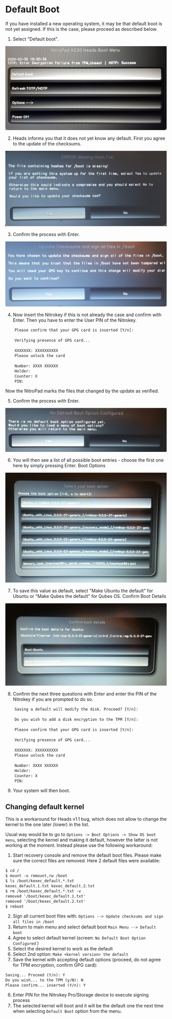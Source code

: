 # Default Boot

If you have installed a new operating system, it may be that default boot is not yet assigned. If this is the case, please proceed as described below.

1. Select "Default boot".

![img1](./images/default-boot/1.jpg)

2. Heads informs you that it does not yet know any default. First you agree to the update of the checksums.

![img2](./images/default-boot/2.jpg)

3. Confirm the process with Enter.

![img3](./images/default-boot/3.jpg)

4. Now insert the Nitrokey if this is not already the case and confirm with Enter. Then you have to enter the User PIN of the Nitrokey.

```
    Please confirm that your GPG card is inserted [Y/n]:

    Verifying presence of GPG card...

    XXXXXXX: XXXXXXXXXX
    Please unlock the card

    Number: XXXX XXXXXX
    Holder: 
    Counter: X
    PIN: 
```

Now the NitroPad marks the files that changed by the update as verified.

5. Confirm the process with Enter.

![img4](./images/default-boot/4.jpg)

6. You will then see a list of all possible boot entries - choose the first one here by simply pressing Enter.
    Boot Options

![img5](./images/NitroPad-boot-options.jpeg)

7. To save this value as default, select "Make Ubuntu the default" for Ubuntu or "Make Qubes the default" for Qubes OS.
    Confirm Boot Details

![img6](./images/NitroPad-confirm-boot-details.jpeg)

8. Confirm the next three questions with Enter and enter the PIN of the Nitrokey if you are prompted to do so.

```
    Saving a default will modify the disk. Proceed? [Y/n]:

    Do you wish to add a disk encryption to the TPM [Y/n]:

    Please confirm that your GPG card is inserted [Y/n]:

    Verifying presence of GPG card...

    XXXXXXX: XXXXXXXXXX
    Please unlock the card

    Number: XXXX XXXXXX
    Holder: 
    Counter: X
    PIN:
```
9. Your system will then boot.


## Changing default kernel
This is a workaround for Heads v1.1 bug, which does not allow to change the kernel to the one later (lower) in the list.

Usual way would be to go to `Options -> Boot Options -> Show OS boot menu`, selecting the kernel and making it default, however the latter is not working at the moment. Instead please use the following workaround:


1. Start recovery console and remove the default boot files. Please make sure the correct files are removed. Here 2 default files were available:
```
$ cd /
$ mount -o remount,rw /boot
$ ls /boot/kexec_default.*.txt
kexec_default.1.txt kexec_default.2.txt
$ rm /boot/kexec_default.*.txt -v
removed '/boot/kexec_default.1.txt'
removed '/boot/kexec_default.2.txt'
$ reboot
```
2. Sign all current boot files with:
`Options --> Update checksums and sign all files in /boot`
3. Return to main menu and select default boot
`Main Menu --> Default boot`
3. Agree to select default kernel (screen: `No Default Boot Option Configured` )
4. Select the desired kernel to work as the default
4. Select 2nd option: `Make <kernel version> the default` 
5. Save the kernel with accepting default options (proceed, do not agree for TPM encryption, confirm GPG card):
```
Saving... Proceed (Y/n): Y
Do you wish... to the TPM (y/N): N
Please confirm... inserted (Y/n): Y
```
6. Enter PIN for the Nitrokey Pro/Storage device to execute signing process
7. The selected kernel will boot and it will be the default one the next time when selecting `Default Boot` option from the menu.